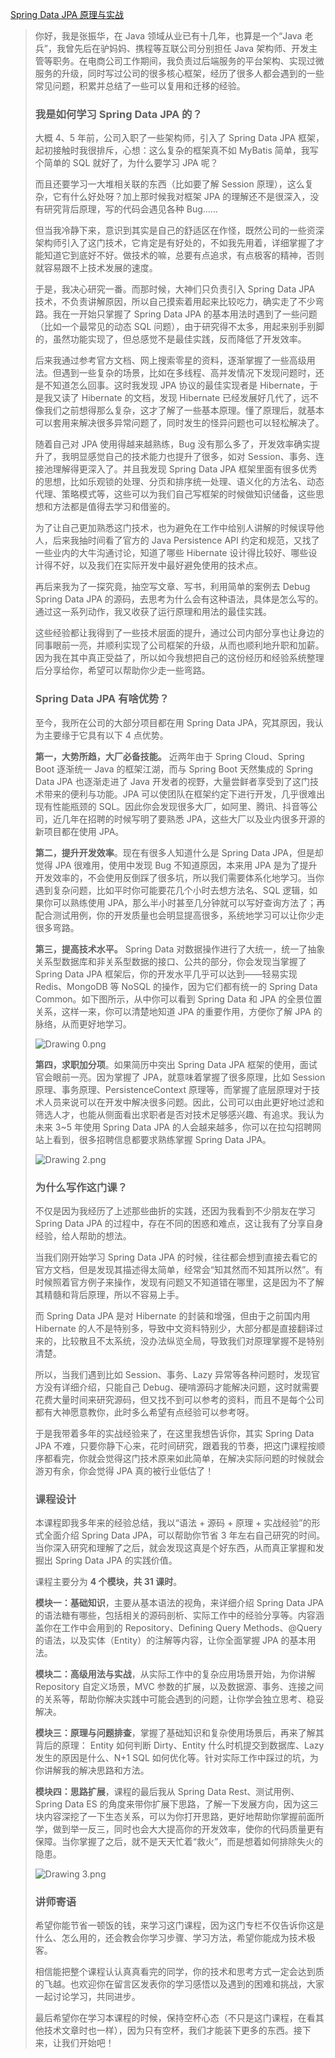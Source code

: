 [Spring Data JPA 原理与实战](https://kaiwu.lagou.com/course/courseInfo.htm?courseId=490&sid=20-h5Url-0&buyFrom=2&pageId=1pz4#/detail/pc?id=4700)



> 你好，我是张振华，在 Java 领域从业已有十几年，也算是一个“Java 老兵”，我曾先后在驴妈妈、携程等互联公司分别担任 Java 架构师、开发主管等职务。在电商公司工作期间，我负责过后端服务的平台架构、实现过微服务的升级，同时写过公司的很多核心框架，经历了很多人都会遇到的一些常见问题，积累并总结了一些可以复用和迁移的经验。
>
> ### 我是如何学习 Spring Data JPA 的？
>
> 大概 4、5 年前，公司入职了一些架构师，引入了 Spring Data JPA 框架，起初接触时我很排斥，心想：这么复杂的框架真不如 MyBatis 简单，我写个简单的 SQL 就好了，为什么要学习 JPA 呢？
>
> 而且还要学习一大堆相关联的东西（比如要了解 Session 原理），这么复杂，它有什么好处呀？加上那时候我对框架 JPA 的理解还不是很深入，没有研究背后原理，写的代码会遇见各种 Bug……
>
> 但当我冷静下来，意识到其实是自己的舒适区在作怪，既然公司的一些资深架构师引入了这门技术，它肯定是有好处的，不如我先用着，详细掌握了才能知道它到底好不好。做技术的嘛，总要有点追求，有点极客的精神，否则就容易跟不上技术发展的速度。
>
> 于是，我决心研究一番。而那时候，大神们只负责引入 Spring Data JPA 技术，不负责讲解原因，所以自己摸索着用起来比较吃力，确实走了不少弯路。我在一开始只掌握了 Spring Data JPA 的基本用法时遇到了一些问题（比如一个最常见的动态 SQL 问题），由于研究得不太多，用起来别手别脚的，虽然功能实现了，但总感觉不是最佳实践，反而降低了开发效率。
>
> 后来我通过参考官方文档、网上搜索零星的资料，逐渐掌握了一些高级用法。但遇到一些复杂的场景，比如在多线程、高并发情况下发现问题时，还是不知道怎么回事。这时我发现 JPA 协议的最佳实现者是 Hibernate，于是我又读了 Hibernate 的文档，发现 Hibernate 已经发展好几代了，远不像我们之前想得那么复杂，这才了解了一些基本原理。懂了原理后，就基本可以套用来解决很多异常问题了，同时发生的怪异问题也可以轻松解决了。
>
> 随着自己对 JPA 使用得越来越熟练，Bug 没有那么多了，开发效率确实提升了，我明显感觉自己的技术能力也提升了很多，如对 Session、事务、连接池理解得更深入了。并且我发现 Spring Data JPA 框架里面有很多优秀的思想，比如乐观锁的处理、分页和排序统一处理、语义化的方法名、动态代理、策略模式等，这些可以为我们自己写框架的时候做知识储备，这些思想和方法都是值得去学习和借鉴的。
>
> 为了让自己更加熟悉这门技术，也为避免在工作中给别人讲解的时候误导他人，后来我抽时间看了官方的 Java Persistence API 约定和规范，又找了一些业内的大牛沟通讨论，知道了哪些 Hibernate 设计得比较好、哪些设计得不好，以及我们在实际开发中最好避免使用的技术点。
>
> 再后来我为了一探究竟，抽空写文章、写书，利用简单的案例去 Debug Spring Data JPA 的源码，去思考为什么会有这种语法，具体是怎么写的。通过这一系列动作，我又收获了运行原理和用法的最佳实践。
>
> 这些经验都让我得到了一些技术层面的提升，通过公司内部分享也让身边的同事眼前一亮，并顺利实现了公司框架的升级，从而也顺利地升职和加薪。因为我在其中真正受益了，所以如今我想把自己的这份经历和经验系统整理后分享给你，希望可以帮助你少走一些弯路。
>
> ### Spring Data JPA 有啥优势？
>
> 至今，我所在公司的大部分项目都在用 Spring Data JPA，究其原因，我认为主要缘于它具有以下 4 点优势。
>
> **第一，大势所趋，大厂必备技能。** 近两年由于 Spring Cloud、Spring Boot 逐渐统一 Java 的框架江湖，而与 Spring Boot 天然集成的 Spring Data JPA 也逐渐走进了 Java 开发者的视野，大量尝鲜者享受到了这门技术带来的便利与功能。JPA 可以使团队在框架约定下进行开发，几乎很难出现有性能瓶颈的 SQL。因此你会发现很多大厂，如阿里、腾讯、抖音等公司，近几年在招聘的时候写明了要熟悉 JPA，这些大厂以及业内很多开源的新项目都在使用 JPA。
>
> **第二，提升开发效率**。现在有很多人知道什么是 Spring Data JPA，但是却觉得 JPA 很难用，使用中发现 Bug 不知道原因，本来用 JPA 是为了提升开发效率的，不会使用反倒踩了很多坑，所以我们需要体系化地学习。当你遇到复杂问题，比如平时你可能要花几个小时去想方法名、SQL 逻辑，如果你可以熟练使用 JPA，那么半小时甚至几分钟就可以写好查询方法了；再配合测试用例，你的开发质量也会明显提高很多，系统地学习可以让你少走很多弯路。
>
> **第三，提高技术水平。** Spring Data 对数据操作进行了大统一，统一了抽象关系型数据库和非关系型数据的接口、公共的部分，你会发现当掌握了 Spring Data JPA 框架后，你的开发水平几乎可以达到——轻易实现 Redis、MongoDB 等 NoSQL 的操作，因为它们都有统一的 Spring Data Common。如下图所示，从中你可以看到 Spring Data 和 JPA 的全景位置关系，这样一来，你可以清楚地知道 JPA 的重要作用，方便你了解 JPA 的脉络，从而更好地学习。
>
> ![Drawing 0.png](https://s0.lgstatic.com/i/image/M00/4E/AE/Ciqc1F9fAliAcpl2AACAK63J0Dc405.png)
>
> **第四，求职加分项**。如果简历中突出 Spring Data JPA 框架的使用，面试官会眼前一亮。因为掌握了 JPA，就意味着掌握了很多原理，比如 Session 原理、事务原理、PersistenceContext 原理等，而掌握了底层原理对于技术人员来说可以在开发中解决很多问题。因此，公司可以由此更好地过滤和筛选人才，也能从侧面看出求职者是否对技术足够感兴趣、有追求。我认为未来 3~5 年使用 Spring Data JPA 的人会越来越多，你可以在拉勾招聘网站上看到，很多招聘信息都要求熟练掌握 Spring Data JPA。
>
> ![Drawing 2.png](https://s0.lgstatic.com/i/image/M00/4E/B9/CgqCHl9fAl-AYftPAACBn5kSPMA660.png)
>
> ### 为什么写作这门课？
>
> 不仅是因为我经历了上述那些曲折的实践，还因为我看到不少朋友在学习 Spring Data JPA 的过程中，存在不同的困惑和难点，这让我有了分享自身经验，给人帮助的想法。
>
> 当我们刚开始学习 Spring Data JPA 的时候，往往都会想到直接去看它的官方文档，但是发现其描述得太简单，经常会“知其然而不知其所以然”。有时候照着官方例子来操作，发现有问题又不知道错在哪里，这是因为不了解其精髓和背后原理，所以不容易上手。
>
> 而 Spring Data JPA 是对 Hibernate 的封装和增强，但由于之前国内用 Hibernate 的人不是特别多，导致中文资料特别少，大部分都是直接翻译过来的，比较散且不太系统，没办法纵览全局，导致我们对原理掌握不是特别清楚。
>
> 所以，当我们遇到比如 Session、事务、Lazy 异常等各种问题时，发现官方没有详细介绍，只能自己 Debug、硬啃源码才能解决问题，这时就需要花费大量时间来研究源码，但又找不到可以参考的资料，而且不是每个公司都有大神愿意教你，此时多么希望有点经验可以参考呀。
>
> 于是我带着多年的实战经验来了，在这里我想告诉你，其实 Spring Data JPA 不难，只要你静下心来，花时间研究，跟着我的节奏，把这门课程按顺序都看完，你就会觉得这门技术原来如此简单，在解决实际问题的时候就会游刃有余，你会觉得 JPA 真的被行业低估了！
>
> ### 课程设计
>
> 本课程即我多年来的经验总结，我以“语法 + 源码 + 原理 + 实战经验”的形式全面介绍 Spring Data JPA，可以帮助你节省 3 年左右自己研究的时间。当你深入研究和理解了之后，就会发现这真是个好东西，从而真正掌握和发掘出 Spring Data JPA 的实践价值。
>
> 课程主要分为 **4 个模块，共 31 课时**。
>
> **模块一：基础知识**，主要从基本语法的视角，来详细介绍 Spring Data JPA 的语法糖有哪些，包括相关的源码剖析、实际工作中的经验分享~~等~~。内容涵盖你在工作中会用到的 Repository、Defining Query Methods、@Query 的语法，以及实体（Entity）的注解等内容，让你全面掌握 JPA 的基本用法。
>
> **模块二：高级用法与实战**，从实际工作中的复杂应用场景开始，为你讲解 Repository 自定义场景，MVC 参数的扩展，以及数据源、事务、连接之间的关系等，帮助你解决实践中可能会遇到的问题，让你学会独立思考、稳妥解决。
>
> **模块三：原理与问题排查**，掌握了基础知识和复杂使用场景后，再来了解其背后的原理： Entity 如何判断 Dirty、Entity 什么时机提交到数据库、Lazy 发生的原因是什么、N+1 SQL 如何优化等。针对实际工作中踩过的坑，为你讲解我的解决思路和方法。
>
> **模块四：思路扩展**，课程的最后我从 Spring Data Rest、测试用例、Spring Data ES 的角度来带你扩展下思路，了解一下发展方向，因为这三块内容深挖了一下生态关系，可以为你打开思路，更好地帮助你掌握前面所学，做到举一反三，同时也会大大提高你的开发效率，使你的代码质量更有保障。当你掌握了之后，就不是天天忙着“救火”，而是想着如何排除失火的隐患。
>
> ![Drawing 3.png](https://s0.lgstatic.com/i/image/M00/4E/B9/CgqCHl9fAm6AedztAAR7hPRrkeA104.png)
>
> ### 讲师寄语
>
> 希望你能节省一顿饭的钱，来学习这门课程，因为这门专栏不仅告诉你这是什么、怎么用的，还会教会你学习步骤、学习方法，希望你能成为技术极客。
>
> 相信能把整个课程认认真真看完的同学，你的技术和思考方式一定会达到质的飞越。也欢迎你在留言区发表你的学习感悟以及遇到的困难和挑战，大家一起讨论学习，共同进步。
>
> 最后希望你在学习本课程的时候，保持空杯心态（不只是这门课程，在看其他技术文章时也一样），因为只有空杯，我们才能装下更多的东西。接下来，让我们开始吧！
